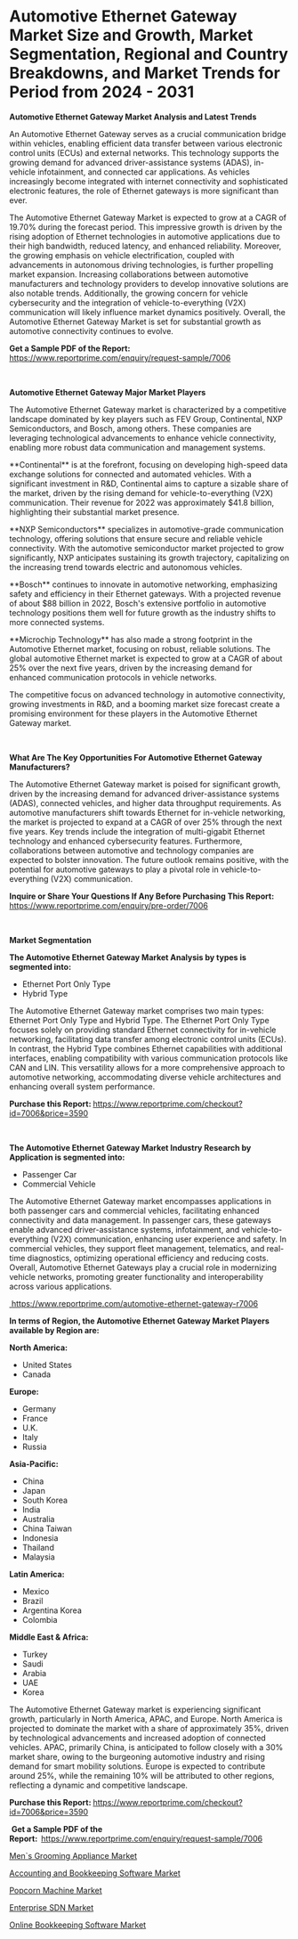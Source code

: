 <p><h1>Automotive Ethernet Gateway Market Size and Growth, Market Segmentation, Regional and Country Breakdowns, and Market Trends for Period from 2024 -  2031</h1></p><p><strong>Automotive Ethernet Gateway Market Analysis and Latest Trends</strong></p>
<p><p>An Automotive Ethernet Gateway serves as a crucial communication bridge within vehicles, enabling efficient data transfer between various electronic control units (ECUs) and external networks. This technology supports the growing demand for advanced driver-assistance systems (ADAS), in-vehicle infotainment, and connected car applications. As vehicles increasingly become integrated with internet connectivity and sophisticated electronic features, the role of Ethernet gateways is more significant than ever.</p><p>The Automotive Ethernet Gateway Market is expected to grow at a CAGR of 19.70% during the forecast period. This impressive growth is driven by the rising adoption of Ethernet technologies in automotive applications due to their high bandwidth, reduced latency, and enhanced reliability. Moreover, the growing emphasis on vehicle electrification, coupled with advancements in autonomous driving technologies, is further propelling market expansion. Increasing collaborations between automotive manufacturers and technology providers to develop innovative solutions are also notable trends. Additionally, the growing concern for vehicle cybersecurity and the integration of vehicle-to-everything (V2X) communication will likely influence market dynamics positively. Overall, the Automotive Ethernet Gateway Market is set for substantial growth as automotive connectivity continues to evolve.</p></p>
<p><strong>Get a Sample PDF of the Report:&nbsp;</strong> <a href="https://www.reportprime.com/enquiry/request-sample/7006">https://www.reportprime.com/enquiry/request-sample/7006</a></p>
<p>&nbsp;</p>
<p><strong>Automotive Ethernet Gateway Major Market Players</strong></p>
<p><p>The Automotive Ethernet Gateway market is characterized by a competitive landscape dominated by key players such as FEV Group, Continental, NXP Semiconductors, and Bosch, among others. These companies are leveraging technological advancements to enhance vehicle connectivity, enabling more robust data communication and management systems.</p><p>**Continental** is at the forefront, focusing on developing high-speed data exchange solutions for connected and automated vehicles. With a significant investment in R&D, Continental aims to capture a sizable share of the market, driven by the rising demand for vehicle-to-everything (V2X) communication. Their revenue for 2022 was approximately $41.8 billion, highlighting their substantial market presence.</p><p>**NXP Semiconductors** specializes in automotive-grade communication technology, offering solutions that ensure secure and reliable vehicle connectivity. With the automotive semiconductor market projected to grow significantly, NXP anticipates sustaining its growth trajectory, capitalizing on the increasing trend towards electric and autonomous vehicles.</p><p>**Bosch** continues to innovate in automotive networking, emphasizing safety and efficiency in their Ethernet gateways. With a projected revenue of about $88 billion in 2022, Bosch's extensive portfolio in automotive technology positions them well for future growth as the industry shifts to more connected systems.</p><p>**Microchip Technology** has also made a strong footprint in the Automotive Ethernet market, focusing on robust, reliable solutions. The global automotive Ethernet market is expected to grow at a CAGR of about 25% over the next five years, driven by the increasing demand for enhanced communication protocols in vehicle networks.</p><p>The competitive focus on advanced technology in automotive connectivity, growing investments in R&D, and a booming market size forecast create a promising environment for these players in the Automotive Ethernet Gateway market.</p></p>
<p>&nbsp;</p>
<p><strong>What Are The Key Opportunities For Automotive Ethernet Gateway Manufacturers?</strong></p>
<p><p>The Automotive Ethernet Gateway market is poised for significant growth, driven by the increasing demand for advanced driver-assistance systems (ADAS), connected vehicles, and higher data throughput requirements. As automotive manufacturers shift towards Ethernet for in-vehicle networking, the market is projected to expand at a CAGR of over 25% through the next five years. Key trends include the integration of multi-gigabit Ethernet technology and enhanced cybersecurity features. Furthermore, collaborations between automotive and technology companies are expected to bolster innovation. The future outlook remains positive, with the potential for automotive gateways to play a pivotal role in vehicle-to-everything (V2X) communication.</p></p>
<p><strong>Inquire or Share Your Questions If Any Before Purchasing This Report:</strong> <a href="https://www.reportprime.com/enquiry/pre-order/7006">https://www.reportprime.com/enquiry/pre-order/7006</a></p>
<p>&nbsp;</p>
<p><strong>Market Segmentation</strong></p>
<p><strong>The Automotive Ethernet Gateway Market Analysis by types is segmented into:</strong></p>
<p><ul><li>Ethernet Port Only Type</li><li>Hybrid Type</li></ul></p>
<p><p>The Automotive Ethernet Gateway market comprises two main types: Ethernet Port Only Type and Hybrid Type. The Ethernet Port Only Type focuses solely on providing standard Ethernet connectivity for in-vehicle networking, facilitating data transfer among electronic control units (ECUs). In contrast, the Hybrid Type combines Ethernet capabilities with additional interfaces, enabling compatibility with various communication protocols like CAN and LIN. This versatility allows for a more comprehensive approach to automotive networking, accommodating diverse vehicle architectures and enhancing overall system performance.</p></p>
<p><strong>Purchase this Report:&nbsp;</strong><a href="https://www.reportprime.com/checkout?id=7006&price=3590">https://www.reportprime.com/checkout?id=7006&price=3590</a></p>
<p>&nbsp;</p>
<p><strong>The Automotive Ethernet Gateway Market Industry Research by Application is segmented into:</strong></p>
<p><ul><li>Passenger Car</li><li>Commercial Vehicle</li></ul></p>
<p><p>The Automotive Ethernet Gateway market encompasses applications in both passenger cars and commercial vehicles, facilitating enhanced connectivity and data management. In passenger cars, these gateways enable advanced driver-assistance systems, infotainment, and vehicle-to-everything (V2X) communication, enhancing user experience and safety. In commercial vehicles, they support fleet management, telematics, and real-time diagnostics, optimizing operational efficiency and reducing costs. Overall, Automotive Ethernet Gateways play a crucial role in modernizing vehicle networks, promoting greater functionality and interoperability across various applications.</p></p>
<p><a href="https://www.reportprime.com/automotive-ethernet-gateway-r7006">&nbsp;https://www.reportprime.com/automotive-ethernet-gateway-r7006</a></p>
<p><strong>In terms of Region, the Automotive Ethernet Gateway Market Players available by Region are:</strong></p>
<p>
    <p> <strong> North America: </strong>
        <ul>
            <li>United States</li>
            <li>Canada</li>
        </ul>
        </p> 
    <p> <strong> Europe: </strong>
        <ul>
            <li>Germany</li>
            <li>France</li>
            <li>U.K.</li>
            <li>Italy</li>
            <li>Russia</li>
        </ul>
        </p> 
    <p> <strong> Asia-Pacific: </strong>
        <ul>
            <li>China</li>
            <li>Japan</li>
            <li>South Korea</li>
            <li>India</li>
            <li>Australia</li>
            <li>China Taiwan</li>
            <li>Indonesia</li>
            <li>Thailand</li>
            <li>Malaysia</li>
        </ul>
        </p> 
    <p> <strong> Latin America: </strong>
        <ul>
            <li>Mexico</li>
            <li>Brazil</li>
            <li>Argentina Korea</li>
            <li>Colombia</li>
        </ul>
        </p> 
    <p> <strong> Middle East & Africa: </strong>
        <ul>
            <li>Turkey</li>
            <li>Saudi</li>
            <li>Arabia</li>
            <li>UAE</li>
            <li>Korea</li>
        </ul>
    </p>
    </p>
<p><p>The Automotive Ethernet Gateway market is experiencing significant growth, particularly in North America, APAC, and Europe. North America is projected to dominate the market with a share of approximately 35%, driven by technological advancements and increased adoption of connected vehicles. APAC, primarily China, is anticipated to follow closely with a 30% market share, owing to the burgeoning automotive industry and rising demand for smart mobility solutions. Europe is expected to contribute around 25%, while the remaining 10% will be attributed to other regions, reflecting a dynamic and competitive landscape.</p></p>
<p><strong>Purchase this Report: </strong><a href="https://www.reportprime.com/checkout?id=7006&price=3590">https://www.reportprime.com/checkout?id=7006&price=3590</a></p>
<p>&nbsp;<strong>Get a Sample PDF of the Report:&nbsp;&nbsp;</strong><a href="https://www.reportprime.com/enquiry/request-sample/7006">https://www.reportprime.com/enquiry/request-sample/7006</a></p>
<p><strong></strong></p>
<p><p><a href="https://issuu.com/reportprime-2/docs/mens-grooming-appliance-market-size_3dd85e13afaade">Men`s Grooming Appliance Market</a></p><p><a href="https://www.linkedin.com/pulse/accounting-bookkeeping-software-market-outlook-share-analysis-c2npc?trackingId=3%2FdOr%2FVuR%2FyYCQmD5U7b9Q%3D%3D">Accounting and Bookkeeping Software Market</a></p><p><a href="https://issuu.com/reportprime-2/docs/popcorn-machine-market-size-2030.pp_052baa73ea2562">Popcorn Machine Market</a></p><p><a href="https://medium.com/@earlecmcneil/global-enterprise-sdn-market-exploring-market-share-market-trends-and-future-growth-413393dd0265">Enterprise SDN Market</a></p><p><a href="https://www.linkedin.com/pulse/online-bookkeeping-software-market-emerging-trends-future-ix1nc?trackingId=sa7iqMozR56%2FehKsYOJIPw%3D%3D">Online Bookkeeping Software Market</a></p></p>